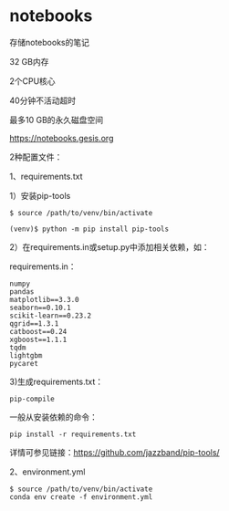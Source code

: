 # notebooks
存储notebooks的笔记

32 GB内存

2个CPU核心

40分钟不活动超时

最多10 GB的永久磁盘空间

https://notebooks.gesis.org


2种配置文件：

1、requirements.txt

1）安装pip-tools

```
$ source /path/to/venv/bin/activate

(venv)$ python -m pip install pip-tools
```

2）在requirements.in或setup.py中添加相关依赖，如：

requirements.in：

```
numpy
pandas
matplotlib==3.3.0
seaborn==0.10.1
scikit-learn==0.23.2
qgrid==1.3.1
catboost==0.24
xgboost==1.1.1
tqdm
lightgbm
pycaret
```
3)生成requirements.txt：
```
pip-compile
```


一般从安装依赖的命令：

```
pip install -r requirements.txt
```


详情可参见链接：https://github.com/jazzband/pip-tools/


2、environment.yml

```
$ source /path/to/venv/bin/activate
conda env create -f environment.yml
```


